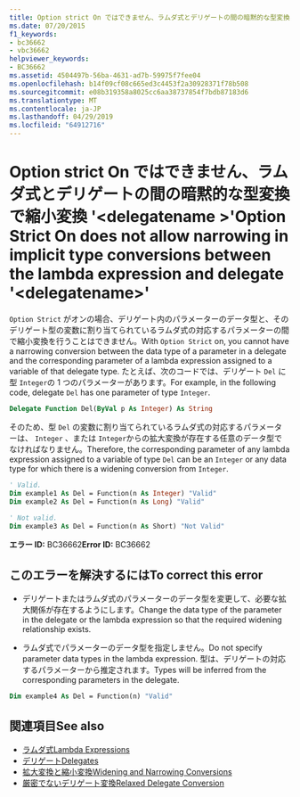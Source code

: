 ```yaml
---
title: Option strict On ではできません、ラムダ式とデリゲートの間の暗黙的な型変換で縮小変換 '<delegatename>'
ms.date: 07/20/2015
f1_keywords:
- bc36662
- vbc36662
helpviewer_keywords:
- BC36662
ms.assetid: 4504497b-56ba-4631-ad7b-59975f7fee04
ms.openlocfilehash: b14f09cf08c665ed3c4453f2a30928371f78b508
ms.sourcegitcommit: e08b319358a8025cc6aa38737854f7bdb87183d6
ms.translationtype: MT
ms.contentlocale: ja-JP
ms.lasthandoff: 04/29/2019
ms.locfileid: "64912716"
---
```

# <a name="option-strict-on-does-not-allow-narrowing-in-implicit-type-conversions-between-the-lambda-expression-and-delegate-delegatename"></a><span data-ttu-id="f69e1-102">Option strict On ではできません、ラムダ式とデリゲートの間の暗黙的な型変換で縮小変換 '\<delegatename >'</span><span class="sxs-lookup"><span data-stu-id="f69e1-102">Option Strict On does not allow narrowing in implicit type conversions between the lambda expression and delegate '\<delegatename>'</span></span>
<span data-ttu-id="f69e1-103">`Option Strict` がオンの場合、デリゲート内のパラメーターのデータ型と、そのデリゲート型の変数に割り当てられているラムダ式の対応するパラメーターの間で縮小変換を行うことはできません。</span><span class="sxs-lookup"><span data-stu-id="f69e1-103">With `Option Strict` on, you cannot have a narrowing conversion between the data type of a parameter in a delegate and the corresponding parameter of a lambda expression assigned to a variable of that delegate type.</span></span> <span data-ttu-id="f69e1-104">たとえば、次のコードでは、デリゲート `Del` に型 `Integer`の 1 つのパラメーターがあります。</span><span class="sxs-lookup"><span data-stu-id="f69e1-104">For example, in the following code, delegate `Del` has one parameter of type `Integer`.</span></span>  
  
```vb  
Delegate Function Del(ByVal p As Integer) As String  
```  
  
 <span data-ttu-id="f69e1-105">そのため、型 `Del` の変数に割り当てられているラムダ式の対応するパラメーターは、 `Integer` 、または `Integer`からの拡大変換が存在する任意のデータ型でなければなりません。</span><span class="sxs-lookup"><span data-stu-id="f69e1-105">Therefore, the corresponding parameter of any lambda expression assigned to a variable of type `Del` can be an `Integer` or any data type for which there is a widening conversion from `Integer`.</span></span>  
  
```vb  
' Valid.  
Dim example1 As Del = Function(n As Integer) "Valid"  
Dim example2 As Del = Function(n As Long) "Valid"  
  
' Not valid.  
Dim example3 As Del = Function(n As Short) "Not Valid"  
```  
  
 <span data-ttu-id="f69e1-106">**エラー ID:** BC36662</span><span class="sxs-lookup"><span data-stu-id="f69e1-106">**Error ID:** BC36662</span></span>  
  
## <a name="to-correct-this-error"></a><span data-ttu-id="f69e1-107">このエラーを解決するには</span><span class="sxs-lookup"><span data-stu-id="f69e1-107">To correct this error</span></span>  
  
- <span data-ttu-id="f69e1-108">デリゲートまたはラムダ式のパラメーターのデータ型を変更して、必要な拡大関係が存在するようにします。</span><span class="sxs-lookup"><span data-stu-id="f69e1-108">Change the data type of the parameter in the delegate or the lambda expression so that the required widening relationship exists.</span></span>  
  
- <span data-ttu-id="f69e1-109">ラムダ式でパラメーターのデータ型を指定しません。</span><span class="sxs-lookup"><span data-stu-id="f69e1-109">Do not specify parameter data types in the lambda expression.</span></span> <span data-ttu-id="f69e1-110">型は、デリゲートの対応するパラメーターから推定されます。</span><span class="sxs-lookup"><span data-stu-id="f69e1-110">Types will be inferred from the corresponding parameters in the delegate.</span></span>  
  
```vb  
Dim example4 As Del = Function(n) "Valid"  
```  
  
## <a name="see-also"></a><span data-ttu-id="f69e1-111">関連項目</span><span class="sxs-lookup"><span data-stu-id="f69e1-111">See also</span></span>

- [<span data-ttu-id="f69e1-112">ラムダ式</span><span class="sxs-lookup"><span data-stu-id="f69e1-112">Lambda Expressions</span></span>](../../visual-basic/programming-guide/language-features/procedures/lambda-expressions.md)
- [<span data-ttu-id="f69e1-113">デリゲート</span><span class="sxs-lookup"><span data-stu-id="f69e1-113">Delegates</span></span>](../../visual-basic/programming-guide/language-features/delegates/index.md)
- [<span data-ttu-id="f69e1-114">拡大変換と縮小変換</span><span class="sxs-lookup"><span data-stu-id="f69e1-114">Widening and Narrowing Conversions</span></span>](../../visual-basic/programming-guide/language-features/data-types/widening-and-narrowing-conversions.md)
- [<span data-ttu-id="f69e1-115">厳密でないデリゲート変換</span><span class="sxs-lookup"><span data-stu-id="f69e1-115">Relaxed Delegate Conversion</span></span>](../../visual-basic/programming-guide/language-features/delegates/relaxed-delegate-conversion.md)
